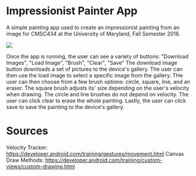 # Impressionist Painter App

A simple painting app used to create an impressionist painting from an image for CMSC434 at the University of Maryland, Fall Semester 2016.

<img src="https://github.com/andysoto/CMSC434_ImpressionistPainter/impressionist.png"/>

Once the app is running, the user can see a variety of buttons: "Download Images", "Load Image", "Brush", "Clear", "Save"
The download image button downloads a set of pictures to the device's gallery. The user can then use the load image to select 
a specific image from the gallery. THe user can then choose from a few brush options: circle, square, line, and an eraser. The 
square brush adjusts its' size depending on the user's velocity when drawing. The circle and line brushes do not depend on velocity. 
The user can click clear to erase the whole painting. Lastly, the user can click save to save the painting to the device's gallery.

# Sources
Velocity Tracker: https://developer.android.com/training/gestures/movement.html
Canvas Draw Methods: https://developer.android.com/training/custom-views/custom-drawing.html
